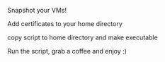 Snapshot your VMs!

Add certificates to your home directory

copy script to home directory and make executable

Run the script, grab a coffee and enjoy :)